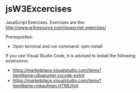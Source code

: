 # jsW3Excercises
 JavaScript Exercises.
 Exercises are  the: http://www.w3resource.com/javascript-exercises/

Prerequisites:
* Open terminal and run command:
npm install

If you use Visual Studio Code, it is advised to install the following extensions:
* https://marketplace.visualstudio.com/items?itemName=dbaeumer.vscode-eslint
* https://marketplace.visualstudio.com/items?itemName=mkaufman.HTMLHint
